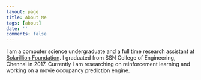 ```yaml
---
layout: page
title: About Me
tags: [about]
date: ''
comments: false
---
```


I am a computer science undergraduate and a full time research assistant at [Solarillion Foundation](solarillionfoundation.org/research-team/). I graduated from SSN College of Engineering, Chennai in 2017. Currently I am researching on reinforcement learning and working on a movie occupancy prediction engine.


